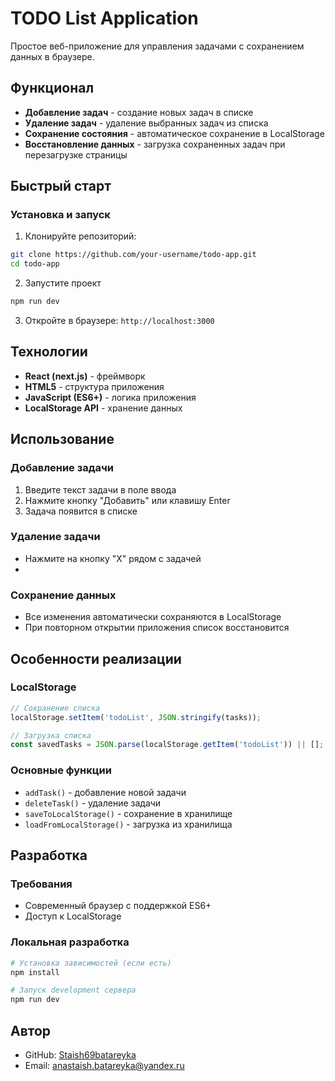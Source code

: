 # TODO List Application

Простое веб-приложение для управления задачами с сохранением данных в браузере.

## Функционал

-  **Добавление задач** - создание новых задач в списке
-  **Удаление задач** - удаление выбранных задач из списка  
-  **Сохранение состояния** - автоматическое сохранение в LocalStorage
-  **Восстановление данных** - загрузка сохраненных задач при перезагрузке страницы

##  Быстрый старт

### Установка и запуск

1. Клонируйте репозиторий:
```bash
git clone https://github.com/your-username/todo-app.git
cd todo-app
```

2. Запустите проект
```bash
npm run dev
```

3. Откройте в браузере: `http://localhost:3000`

## Технологии

- **React (next.js)** - фреймворк
- **HTML5** - структура приложения
- **JavaScript (ES6+)** - логика приложения
- **LocalStorage API** - хранение данных

## Использование

### Добавление задачи
1. Введите текст задачи в поле ввода
2. Нажмите кнопку "Добавить" или клавишу Enter
3. Задача появится в списке

### Удаление задачи
- Нажмите на кнопку "X" рядом с задачей
- 
### Сохранение данных
- Все изменения автоматически сохраняются в LocalStorage
- При повторном открытии приложения список восстановится

## Особенности реализации

### LocalStorage
```javascript
// Сохранение списка
localStorage.setItem('todoList', JSON.stringify(tasks));

// Загрузка списка
const savedTasks = JSON.parse(localStorage.getItem('todoList')) || [];
```

### Основные функции
- `addTask()` - добавление новой задачи
- `deleteTask()` - удаление задачи
- `saveToLocalStorage()` - сохранение в хранилище
- `loadFromLocalStorage()` - загрузка из хранилища

## Разработка

### Требования
- Современный браузер с поддержкой ES6+
- Доступ к LocalStorage

### Локальная разработка
```bash
# Установка зависимостей (если есть)
npm install

# Запуск development сервера
npm run dev
```

## Автор

- GitHub: [Staish69batareyka](https://github.com/Staish69batareyka)
- Email: anastaish.batareyka@yandex.ru

